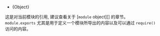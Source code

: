 <!-- YAML
added: v0.1.16
-->

<!-- type=var -->

* {Object}

这是对当前模块的引用, 建议查看关于 [`module` object][] 的章节。`module.exports` 尤其是用于定义一个模块所导出的内容以及可以通过 `require()` 访问的内容。

